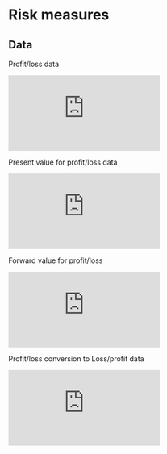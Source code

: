 # Risk measures

## Data

Profit/loss data

![PL](https://latex.codecogs.com/gif.latex?%5Cbg_black%20%5Cfn_cm%20PL%20%3D%20P_%7Bt%7D%20&plus;%20D_%7Bt%7D%20-%20P_%7Bt-1%7D)

Present value for profit/loss data

![PL(present)](https://latex.codecogs.com/gif.latex?%5Cbg_black%20%5Cfn_jvn%20PL%28present%29%20%3D%20%5Cfrac%7BP_%7Bt%7D%20&plus;%20D_%7Bt%7D%7D%7B1&plus;d%7D%20-%20P_%7Bt-1%7D)

Forward value for profit/loss

![PL(forward)](https://latex.codecogs.com/gif.latex?%5Cbg_black%20%5Cfn_jvn%20PL%28forward%29%20%3D%20P_%7Bt%7D%20&plus;%20D_%7Bt%7D%20-%20%281-d%29P_%7Bt-1%7D)

Profit/loss conversion to Loss/profit data

![PLtoLP](https://latex.codecogs.com/gif.latex?%5Cbg_black%20%5Cfn_jvn%20LP%20%3D%20-PL)